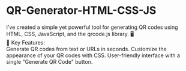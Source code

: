 # QR-Generator-HTML-CSS-JS
 I've created a simple yet powerful tool for generating QR codes using HTML, CSS, JavaScript, and the qrcode.js library. 🖥️  
 🔷 Key Features:  
 Generate QR codes from text or URLs in seconds. 
 Customize the appearance of your QR codes with CSS. 
 User-friendly interface with a single "Generate QR Code" button.
